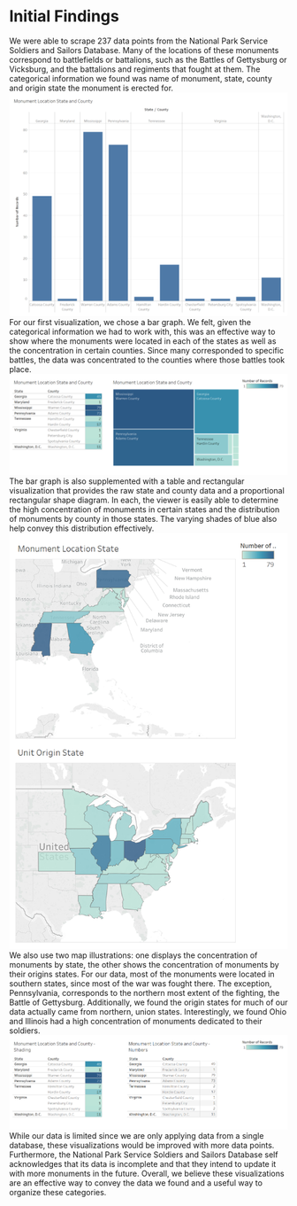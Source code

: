 # Initial Findings

We were able to scrape 237 data points from the National Park Service Soldiers and Sailors Database.  Many of the locations of these monuments correspond to battlefields or battalions, such as the Battles of Gettysburg or Vicksburg, and the battalions and regiments that fought at them.  The categorical information we found was name of monument, state, county and origin state the monument is erected for.  
![This is a visualization of the state the monument is located in and the number of records for counties within that state](./imgs/Monument-vs-county2.png)
For our first visualization, we chose a bar graph. We felt, given the categorical information we had to work with, this was an effective way to show where the monuments were located in each of the states as well as the concentration in certain counties.  Since many corresponded to specific battles, the data was concentrated to the counties where those battles took place.   
![Visualizations comparing the number of monuments per county per state](./imgs/Monument-vs-county3.png)
The bar graph is also supplemented with a table and rectangular visualization that provides the raw state and county data and a proportional rectangular shape diagram.  In each, the viewer is easily able to determine the high concentration of monuments in certain states and the distribution of monuments by county in those states.  The varying shades of blue also help convey this distribution effectively.
![Unit Origin State versus Monument Location State](./imgs/Origin-vs-monument.png)
We also use two map illustrations: one displays the concentration of monuments by state, the other shows the concentration of monuments by their origins states.  For our data, most of the monuments were located in southern states, since most of the war was fought there.  The exception, Pennsylvania, corresponds to the northern most extent of the fighting, the Battle of Gettysburg.  Additionally, we found the origin states for much of our data actually came from northern, union states.  Interestingly, we found Ohio and Illinois had a high concentration of monuments dedicated to their soldiers.  
![visualization showing the increased readability and understanding of records when using a colorful visualization](./imgs/Monument-vs-county4.png)
While our data is limited since we are only applying data from a single database, these visualizations would be improved with more data points.  Furthermore, the National Park Service Soldiers and Sailors Database self acknowledges that its data is incomplete and that they intend to update it with more monuments in the future.  Overall, we believe these visualizations are an effective way to convey the data we found and a useful way to organize these categories.
